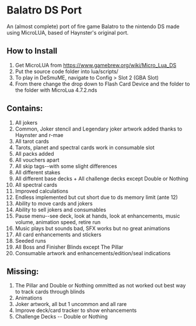 # Balatro DS Port
An (almost complete) port of fire game Balatro to the nintendo DS made using MicroLUA, based of Haynster's original port.

## How to Install
1. Get MicroLUA from https://www.gamebrew.org/wiki/Micro_Lua_DS
2. Put the source code folder into lua/scripts/
3. To play in DeSmuME, navigate to Config > Slot 2 (GBA Slot)
4. From there change the drop down to Flash Card Device and the folder to the folder with MicroLua 4.7.2.nds

## Contains:
1. All jokers
2. Common, Joker stencil and Legendary joker artwork added thanks to Haynster and r-mae 
3. All tarot cards
4. Tarots, planet and spectral cards work in consumable slot
5. All packs added
6. All vouchers apart
7. All skip tags--with some slight differences
8. All different stakes
9. All different base decks + All challenge decks except Double or Nothing
10. All spectral cards
11. Improved calculations
12. Endless implemented but cut short due to ds memory limit (ante 12)
13. Ability to move cards and jokers
14. Ability to sell jokers and consumables
15. Pause menu--see deck, look at hands, look at enhancements, music volume, animation speed, retire run
16. Music plays but sounds bad, SFX works but no great animations
17. All card enhancements and stickers
18. Seeded runs
19. All Boss and Finisher Blinds except The Pillar
20. Consumable artwork and enhancements/edition/seal indications
## Missing:
1. The Pillar and Double or Nothing ommitted as not worked out best way to track cards through blinds
2. Animations
3. Joker artwork, all but 1 uncommon and all rare
4. Improve deck/card tracker to show enhancements
5. Challenge Decks -- Double or Nothing